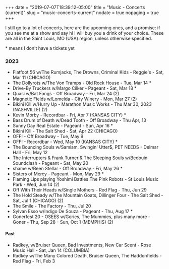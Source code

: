 +++
date = "2019-07-07T18:39:12-05:00"
title = "Music - Concerts (current)"
slug = "music-concerts-current"
nodate = true
nopaging = true
+++

I still go to a lot of concerts, here are the upcoming ones, and a promise: if you see me at a show and say hi I will buy you a drink of your choice. These are all in the Saint Louis, MO (USA) region, unless otherwise specified. 

\* means I don't have a tickets yet

### 2023

* Flatfoot 56 w/The Rumjacks, The Drowns, Criminal Kids - Reggie's - Sat, Mar 11 (CHICAGO)
* The Dollyrots w/The Von Tramps - Old Rock House - Tue, Mar 14 *
* Drive-By Truckers w/Margo Cilker - Pageant - Sat, Mar 18 * 
* Quasi w/Bat Fangs - Off Broadway - Fri, Mar 24 (2) 
* Magnetic Fields w/Lomelda - City Winery - Mon, Mar 27 (2) 
* Bikini Kill w/Hurry Up - Marathon Music Works - Thu Mar 30, 2023 (NASHVILLE) (2)
* Kevin Morby - Recordbar - Fri, Apr 7 (KANSAS CITY) *
* Bass Drum of Death w/Dead Tooth - Off Broadway - Thu Apr, 13
* Sunny Day Real Estate - Pageant - Sun, Apr 16 *
* Bikini Kill - The Salt Shed - Sat, Apr 22 (CHICAGO)
* OFF! - Off Broadway - Tue, May 9
* OFF! - Recordbar - Wed, May 10 (KANSAS CITY) *
* The Bouncing Souls w/Samiam, Swingin' Utter$, PET NEEDS - Delmar Hall - Fri, May 12 
* The Interrupters & Frank Turner & The Sleeping Souls w/Bedouin Soundclash - Pageant - Sat, May 20 
* shame w/Been Stellar - Off Broadway - Fri, May 26 *
* Sisters of Mercy - Pageant - Mon, May 29 *
* Flaming Lips playing Yoshimi Battles The Pink Robots - St Louis Music Park - Wed, Jun 14 (2)
* Off With Their Heads w/Single Mothers - Red Flag - Thu, Jun 29
* The Hold Steady w/The Mountain Goats, Dillinger Four - The Salt Shed - Sat, Jul 1 (CHICAGO) (2) 
* The Smile - The Factory - Thu, Jul 20
* Sylvan Esso w/Indigo De Souza - Pageant - Thu, Aug 17 * 
* Gonerfest 20 - OSEES w/Gories, The Mummies, plus many more - Goner - Thu, Sep 28 - Sun, Oct 1 (MEMPHIS) (2)

#### Past

* Radkey, w/Bruiser Queen, Bad Investments, New Car Scent - Rose Music Hall - Sat, Jan 14 (COLUMBIA)
* Radkey w/The Many Colored Death, Bruiser Queen, The Haddonfields - Red Flag - Fri, Feb 3
